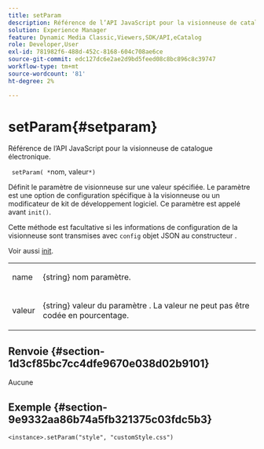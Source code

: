 ```yaml
---
title: setParam
description: Référence de l’API JavaScript pour la visionneuse de catalogue électronique.
solution: Experience Manager
feature: Dynamic Media Classic,Viewers,SDK/API,eCatalog
role: Developer,User
exl-id: 781982f6-488d-452c-8168-604c708ae6ce
source-git-commit: edc127dc6e2ae2d9bd5feed08c8bc896c8c39747
workflow-type: tm+mt
source-wordcount: '81'
ht-degree: 2%

---
```


# setParam{#setparam}

Référence de l’API JavaScript pour la visionneuse de catalogue électronique.

` setParam( *`nom, valeur`*)`

Définit le paramètre de visionneuse sur une valeur spécifiée. Le paramètre est une option de configuration spécifique à la visionneuse ou un modificateur de kit de développement logiciel. Ce paramètre est appelé avant `init()`.

Cette méthode est facultative si les informations de configuration de la visionneuse sont transmises avec `config` objet JSON au constructeur .

Voir aussi [init](../../../c-html5-s7-aem-asset-viewers/c-html5-20-ecatalog-viewer-about/c-html5-20-ecatalog-viewer-javascriptapiref/r-html5-ecatalog-viewer-20-javascriptapiref-init.md#reference-aee94dd92a28410784f7a1792e28683b).

<table id="table_896DFF34A68A403DB93A6D597461A573"> 
 <tbody> 
  <tr> 
   <td colname="col1"> <p> <span class="codeph"> <span class="varname"> name </span> </span> </p> </td> 
   <td colname="col2"> <p> <span class="codeph"> {string} nom </span> paramètre. </p> </td> 
  </tr> 
  <tr> 
   <td colname="col1"> <p> <span class="codeph"> valeur <span class="varname"> </span> </span> </p> </td> 
   <td colname="col2"> <p> <span class="codeph"> {string} valeur </span> du paramètre . La valeur ne peut pas être codée en pourcentage. </p> </td> 
  </tr> 
 </tbody> 
</table>

## Renvoie {#section-1d3cf85bc7cc4dfe9670e038d02b9101}

Aucune

## Exemple {#section-9e9332aa86b74a5fb321375c03fdc5b3}

```
<instance>.setParam("style", "customStyle.css")
```
